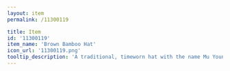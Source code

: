 ```yaml
---
layout: item
permalink: /11300119

title: Item
id: '11300119'
item_name: 'Brown Bamboo Hat'
icon_url: '11300119.png'
tooltip_description: 'A traditional, timeworn hat with the name Mu Young embroidered on the inner rim.'
---
```


